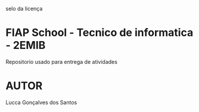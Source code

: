 selo da licença
# FIAP School - Tecnico de informatica - 2EMIB
Repositorio usado para entrega de atividades
# AUTOR
Lucca Gonçalves dos Santos
